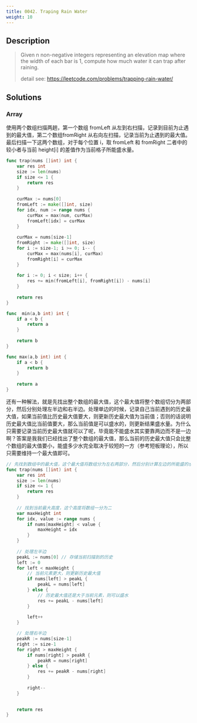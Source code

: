 ```yaml
---
title: 0042. Traping Rain Water
weight: 10
---
```


## Description

> Given n non-negative integers representing an elevation map where the width of each bar is 1, compute how much water it can trap after raining.
> 
> detail see: https://leetcode.com/problems/trapping-rain-water/


## Solutions

### Array
使用两个数组扫描两趟，第一个数组 fromLeft 从左到右扫描，记录到目前为止遇到的最大值，第二个数组fromRight 从右向左扫描，记录当前为止遇到的最大值。最后扫描一下这两个数组，对于每个位置 i，取 fromLeft 和 fromRight 二者中的较小者与当前 height[i] 的差值作为当前格子所能盛水量。
```go
func trap(nums []int) int {
    var res int
    size := len(nums)
    if size <= 1 {
        return res
    }
    
    curMax := nums[0]
    fromLeft := make([]int, size)
    for idx, num := range nums {
        curMax = max(num, curMax)
        fromLeft[idx] = curMax
    }
    
    curMax = nums[size-1]
    fromRight := make([]int, size)
    for i := size-1; i >= 0; i-- {
        curMax = max(nums[i], curMax)
        fromRight[i] = curMax
    }
    
    for i := 0; i < size; i++ {
        res += min(fromLeft[i], fromRight[i]) - nums[i]
    }
    
    return res
}

func  min(a,b int) int {
    if a < b {
        return a
    }
    
    return b
}

func max(a,b int) int {
    if a < b {
        return b
    }
    
    return a
}
```


还有一种解法，就是先找出整个数组的最大值，这个最大值将整个数组切分为两部分，然后分别处理左半边和右半边。处理单边的时候，记录自己当前遇到的历史最大值，如果当前值比历史最大值要大，则更新历史最大值为当前值；否则的话说明历史最大值比当前值要大，那么当前值是可以盛水的，则更新结果盛水量。为什么只需要记录当前历史最大值就可以了呢，毕竟能不能盛水其实要靠两边而不是一边啊？答案是我我们已经找出了整个数组的最大值，那么当前的历史最大值只会比整个数组的最大值要小，能盛多少水完全取决于较短的一方（参考短板理论），所以只需要维持一个最大值即可。
```go
// 先找到数组中的最大值，这个最大值将数组分为左右两部分，然后分别计算左边的所能盛的水和右边所能盛的水
func trap(nums []int) int {
    var res int
    size := len(nums)
    if size <= 1 {
        return res
    }
    
    // 找到当前最大高度，这个高度将数组一分为二
    var maxHeight int
    for idx, value := range nums {
        if nums[maxHeight] < value {
            maxHeight = idx
        }
    }
    
    // 处理左半边
    peakL := nums[0] // 存储当前扫描到的历史
    left := 0
    for left < maxHeight {
        // 当前元素更大，则更新历史最大值
        if nums[left] > peakL {
            peakL = nums[left]
        } else {
            // 历史最大值还是大于当前元素，则可以盛水
            res += peakL - nums[left]
        }
        
        left++
    }

    // 处理右半边
    peakR := nums[size-1]
    right := size-1
    for right > maxHeight {
        if nums[right] > peakR {
            peakR = nums[right]
        } else {
            res += peakR - nums[right]
        }
        
        right--
    }
    

    return res
}
```


